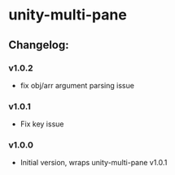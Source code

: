 # unity-multi-pane

## Changelog:

### v1.0.2
- fix obj/arr argument parsing issue

### v1.0.1
- Fix key issue

### v1.0.0
- Initial version, wraps unity-multi-pane v1.0.1
